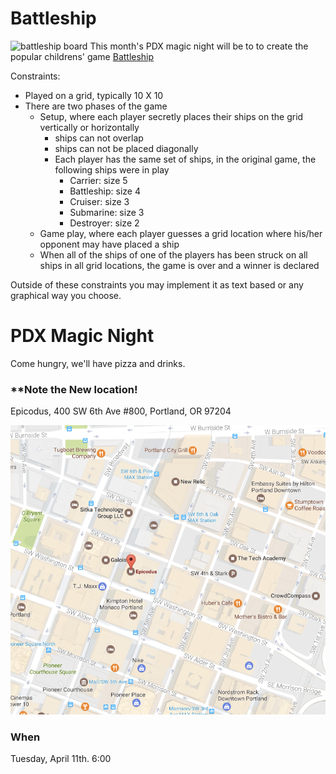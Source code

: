 # Battleship

![battleship board](https://upload.wikimedia.org/wikipedia/commons/thumb/c/c9/Flickr_-_Official_U.S._Navy_Imagery_-_Sailors_play_%22Battleship%22_aboard_a_carrier..jpg/1920px-Flickr_-_Official_U.S._Navy_Imagery_-_Sailors_play_%22Battleship%22_aboard_a_carrier..jpg)
This month's PDX magic night will be to to create the popular childrens' game [Battleship](https://en.wikipedia.org/wiki/Battleship_(game))

Constraints:

- Played on a grid, typically 10 X 10
- There are two phases of the game
  - Setup, where each player secretly places their ships on the grid vertically or horizontally
    - ships can not overlap
    - ships can not be placed diagonally
    - Each player has the same set of ships, in the original game, the following ships were in play
      - Carrier: size 5
      - Battleship: size 4
      - Cruiser: size 3
      - Submarine: size 3
      - Destroyer: size 2
  - Game play, where each player guesses a grid location where his/her opponent may have placed a ship
  - When all of the ships of one of the players has been struck on all ships in all grid locations, the game is over and a winner is declared

Outside of these constraints you may implement it as text based or any graphical
way you choose.

# PDX Magic Night

Come hungry, we'll have pizza and drinks.

### **Note the New location!

Epicodus, 
400 SW 6th Ave #800, 
Portland, OR 97204

![epicodus](./assets/epicodus.png)
### When

Tuesday, April 11th.  6:00

